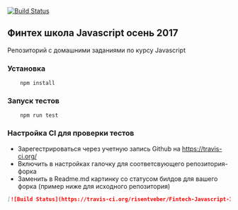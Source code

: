 [![Build Status](https://travis-ci.org/risentveber/Fintech-Javascript-3.svg?branch=master)](https://travis-ci.org/risentveber/Fintech-Javascript-3)

## Финтех школа Javascript осень 2017

Репозиторий с домашними заданиями по курсу Javascript

### Установка
```
    npm install
```

### Запуск тестов
```
    npm run test
```

### Настройка CI для проверки тестов

* Зарегестрироваться через учетную запись Github на https://travis-ci.org/
* Включить в настройках галочку для соответсвующего репозитория-форка
* Заменить в Readme.md картинку со статусом билдов для вашего форка (пример ниже для исходного репозитория)
```md
[![Build Status](https://travis-ci.org/risentveber/Fintech-Javascript-3.svg?branch=master)](https://travis-ci.org/risentveber/Fintech-Javascript-3)
```